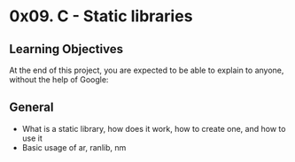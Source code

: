# 0x09. C - Static libraries

## Learning Objectives
At the end of this project, you are expected to be able to explain to anyone, without the help of Google:

## General
* What is a static library, how does it work, how to create one, and how to use it
* Basic usage of ar, ranlib, nm
